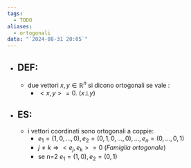 ```yaml
---
tags:
  - TODO
aliases:
  - ortogonali
data: "`2024-08-31 20:05`"
---
```

- ## DEF: 
	- due vettori $x,y \in\mathbb{R}^n$ si dicono ortogonali se vale :
		- $<x, y>=0$. $(x \bot y)$
- ## ES:
	- i vettori coordinati sono ortogonali a coppie:
		- $e_{1}=(1,0,...,0), e_{2}=(0,1,0,...,0),...,e_{n}=(0,...,0,1)$
		- $j\ne k\Rightarrow <e_{j},e_{k}>=0$ (_Famiglia ortogonale_)
		- se n=2 $e_{1}=(1,0), e_{2}=(0,1)$
 